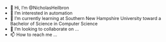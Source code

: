 - 👋 Hi, I’m @NicholasHeilbron
- 👀 I’m interested in automation
- 🌱 I’m currently learning at Southern New Hampshire University toward a Bachelor of Science in Computer Science
- 💞️ I’m looking to collaborate on ...
- 📫 How to reach me ...

<!---
NicholasHeilbron/NicholasHeilbron is a ✨ special ✨ repository because its `README.md` (this file) appears on your GitHub profile.
You can click the Preview link to take a look at your changes.
--->
